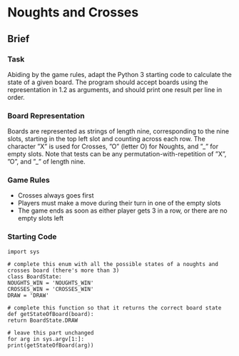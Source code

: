 # Noughts and Crosses

## Brief

### Task
Abiding by the game rules, adapt the Python 3 starting code to calculate the state of a given board. The program should accept boards using the representation in 1.2 as arguments, and should print one result per line in order.

### Board Representation
Boards are represented as strings of length nine, corresponding to the nine slots, starting in the top left slot and counting across each row. The character ”X” is used for Crosses, ”O” (letter O) for Noughts, and ”\_” for empty slots. Note that tests can be any permutation-with-repetition of ”X”, ”O”, and ”\_” of length nine.

### Game Rules
- Crosses always goes first
- Players must make a move during their turn in one of the empty slots
- The game ends as soon as either player gets 3 in a row, or there are no empty slots left

### Starting Code
```
import sys

# complete this enum with all the possible states of a noughts and crosses board (there's more than 3)
class BoardState:
NOUGHTS_WIN = 'NOUGHTS_WIN'
CROSSES_WIN = 'CROSSES_WIN'
DRAW = 'DRAW'

# complete this function so that it returns the correct board state
def getStateOfBoard(board):
return BoardState.DRAW

# leave this part unchanged
for arg in sys.argv[1:]:
print(getStateOfBoard(arg))
```